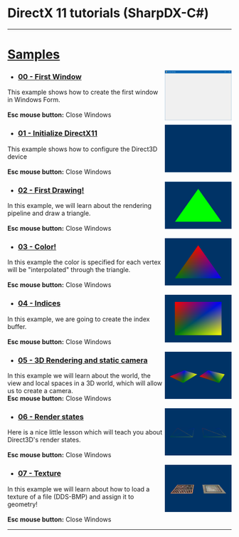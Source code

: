 # DirectX 11 tutorials (SharpDX-C#)


<hr>

# [Samples](https://github.com/IZNITE/DirectX-11-tutorials-SharpDX/tree/master/Src)

<img src="/IMG/01.PNG" width="150px" align="right">

* ### [00 - First Window](https://github.com/IZNITE/DirectX-11-tutorials-SharpDX/tree/master/Src/%5B00%5D%20First%20Window)

This example shows how to create the first window in Windows Form.<br>
</br>
<b>Esc mouse button:</b> Close Windows

<img src="/IMG/02.PNG" width="150px" align="right">

* ### [01 - Initialize DirectX11](https://github.com/IZNITE/DirectX-11-tutorials-SharpDX/tree/master/Src/%5B01%5D%20Initialize%20DirectX11)

This example shows how to configure the Direct3D device<br>
</br>
<b>Esc mouse button:</b> Close Windows

<img src="/IMG/03.PNG" width="150px" align="right">

* ### [02 - First Drawing!](https://github.com/IZNITE/DirectX-11-tutorials-SharpDX/tree/master/Src/%5B02%5D%20First%20Drawing!)

In this example, we will learn about the rendering pipeline and draw a triangle.<br>
</br>
<b>Esc mouse button:</b> Close Windows

<img src="/IMG/04.PNG" width="150px" align="right">

* ### [03 - Color!](https://github.com/IZNITE/DirectX-11-tutorials-SharpDX/tree/master/Src/%5B03%5D%20Color!)

In this example the color is specified for each vertex will be "interpolated" through the triangle.<br>
</br>
<b>Esc mouse button:</b> Close Windows

<img src="/IMG/05.PNG" width="150px" align="right">

* ### [04 -  Indices](https://github.com/IZNITE/DirectX-11-tutorials-SharpDX/tree/master/Src/%5B04%5D%20Indices)

In this example, we are going to create the index buffer.<br>
</br>
<b>Esc mouse button:</b> Close Windows

<img src="/IMG/06.PNG" width="150px" align="right">

* ### [05 - 3D Rendering and static camera](https://github.com/IZNITE/DirectX-11-tutorials-SharpDX/tree/master/Src/%5B05%5D%203D%20Rendering%20and%20static%20camera)

In this example we will learn about the world, the view and local spaces in a 3D world, which will allow us to create a camera.<br>
<b>Esc mouse button:</b> Close Windows

<img src="/IMG/07.PNG" width="150px" align="right">

* ### [06 - Render states](https://github.com/IZNITE/DirectX-11-tutorials-SharpDX/tree/master/Src/%5B06%5D%20Render%20states)

Here is a nice little lesson which will teach you about Direct3D's render states.<br>
</br>
<b>Esc mouse button:</b> Close Windows

<img src="/IMG/08.PNG" width="150px" align="right">

* ### [07 - Texture](https://github.com/IZNITE/DirectX-11-tutorials-SharpDX/tree/master/Src/%5B07%5D%20Texture)

In this example we will learn about how to load a texture of a file (DDS-BMP) and assign it to geometry!<br>
</br>
<b>Esc mouse button:</b> Close Windows

<hr>
